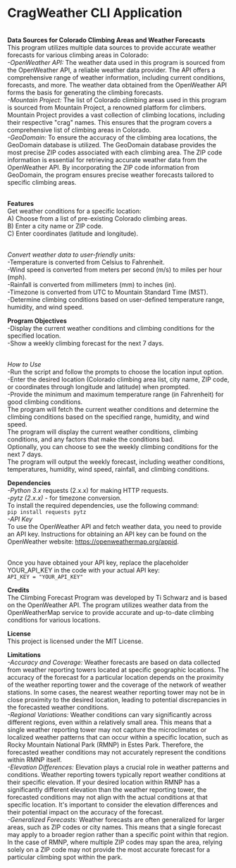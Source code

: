 <h1>CragWeather CLI Application </h1>

<br>**Data Sources for Colorado Climbing Areas and Weather Forecasts**
<br>This program utilizes multiple data sources to provide accurate weather forecasts for various climbing areas in Colorado:
<br>*-OpenWeather API:* The weather data used in this program is sourced from the OpenWeather API, a reliable weather data provider. The API offers a comprehensive range of weather information, including current conditions, forecasts, and more. The weather data obtained from the OpenWeather API forms the basis for generating the climbing forecasts.
<br>*-Mountain Project:* The list of Colorado climbing areas used in this program is sourced from Mountain Project, a renowned platform for climbers. Mountain Project provides a vast collection of climbing locations, including their respective "crag" names. This ensures that the program covers a comprehensive list of climbing areas in Colorado.
<br>*-GeoDomain:* To ensure the accuracy of the climbing area locations, the GeoDomain database is utilized. The GeoDomain database provides the most precise ZIP codes associated with each climbing area. The ZIP code information is essential for retrieving accurate weather data from the OpenWeather API. By incorporating the ZIP code information from GeoDomain, the program ensures precise weather forecasts tailored to specific climbing areas.

<br> **Features** </br>
Get weather conditions for a specific location:
<br>A) Choose from a list of pre-existing Colorado climbing areas.
<br>B) Enter a city name or ZIP code.
<br>C) Enter coordinates (latitude and longitude).

<br> *Convert weather data to user-friendly units:* </br>
-Temperature is converted from Celsius to Fahrenheit.
<br>-Wind speed is converted from meters per second (m/s) to miles per hour (mph).
<br>-Rainfall is converted from millimeters (mm) to inches (in).
<br>-Timezone is converted from UTC to Mountain Standard Time (MST).
<br>-Determine climbing conditions based on user-defined temperature range, humidity, and wind speed.

**Program Objectives**
<br>-Display the current weather conditions and climbing conditions for the specified location.
<br>-Show a weekly climbing forecast for the next 7 days.

<br> *How to Use*
<br>-Run the script and follow the prompts to choose the location input option.
<br>-Enter the desired location (Colorado climbing area list, city name, ZIP code, or coordinates through longitude and latitude) when prompted.
<br>-Provide the minimum and maximum temperature range (in Fahrenheit) for good climbing conditions.
<br>The program will fetch the current weather conditions and determine the climbing conditions based on the specified range, humidity, and wind speed.
<br>The program will display the current weather conditions, climbing conditions, and any factors that make the conditions bad.
<br>Optionally, you can choose to see the weekly climbing conditions for the next 7 days.
<br>The program will output the weekly forecast, including weather conditions, temperatures, humidity, wind speed, rainfall, and climbing conditions.

**Dependencies**
<br>*-Python 3.x* requests (2.x.x) for making HTTP requests.
<br>-*pytz (2.x.x)* - for timezone conversion.
<br>To install the required dependencies, use the following command:
<br>```pip install requests pytz```
<br>*-API Key*
<br>To use the OpenWeather API and fetch weather data, you need to provide an API key. Instructions for obtaining an API key can be found on the OpenWeather website: https://openweathermap.org/appid.

<br>Once you have obtained your API key, replace the placeholder YOUR_API_KEY in the code with your actual API key:
<br>```API_KEY = "YOUR_API_KEY"```

**Credits**
<br>The Climbing Forecast Program was developed by Ti Schwarz and is based on the OpenWeather API. The program utilizes weather data from the OpenWeatherMap service to provide accurate and up-to-date climbing conditions for various locations.

**License**
<br>This project is licensed under the MIT License.

**Limitations**
<br>*-Accuracy and Coverage:* Weather forecasts are based on data collected from weather reporting towers located at specific geographic locations. The accuracy of the forecast for a particular location depends on the proximity of the weather reporting tower and the coverage of the network of weather stations. In some cases, the nearest weather reporting tower may not be in close proximity to the desired location, leading to potential discrepancies in the forecasted weather conditions.
<br>*-Regional Variations:* Weather conditions can vary significantly across different regions, even within a relatively small area. This means that a single weather reporting tower may not capture the microclimates or localized weather patterns that can occur within a specific location, such as Rocky Mountain National Park (RMNP) in Estes Park. Therefore, the forecasted weather conditions may not accurately represent the conditions within RMNP itself.
<br>*-Elevation Differences:* Elevation plays a crucial role in weather patterns and conditions. Weather reporting towers typically report weather conditions at their specific elevation. If your desired location within RMNP has a significantly different elevation than the weather reporting tower, the forecasted conditions may not align with the actual conditions at that specific location. It's important to consider the elevation differences and their potential impact on the accuracy of the forecast.
<br>*-Generalized Forecasts:* Weather forecasts are often generalized for larger areas, such as ZIP codes or city names. This means that a single forecast may apply to a broader region rather than a specific point within that region. In the case of RMNP, where multiple ZIP codes may span the area, relying solely on a ZIP code may not provide the most accurate forecast for a particular climbing spot within the park.

